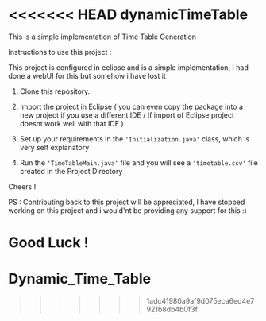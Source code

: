 <<<<<<< HEAD
dynamicTimeTable
================

This is a simple implementation of Time Table Generation

Instructions to use this project : 

This project is configured in eclipse and is a simple implementation, I had done a webUI for this but somehow i have lost it

1) Clone this repository.	
	
2) Import the project in Eclipse ( you can even copy the package into a new project if you use a different IDE / If import of Eclipse project doesnt work well with that IDE )

3) Set up your requirements in the ```'Initialization.java'``` class, which is very self explanatory 
	
4) Run the ```'TimeTableMain.java'``` file and you will see a ```'timetable.csv'``` file created in the Project Directory

Cheers !

PS : Contributing back to this project will be appreciated, I have stopped working on this project and i would'nt be providing any support for this :)

Good Luck !
=======
# Dynamic_Time_Table
>>>>>>> 1adc41980a9af9d075eca6ed4e7921b8db4b0f3f
